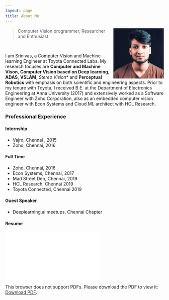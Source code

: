 ```yaml
---
layout: page
title: About Me
---
```


<p class="full-width no-margin"><img src="/assets/images/photo.jpg" alt="LQ" style="width:10rem;height:10rem;" align="right"/></p>

<blockquote class="full-width"><p>Computer Vision programmer, Researcher and Enthusiast</p></blockquote>
<br>

I am Srinivas, a Computer Vision and Machine learning Engineer at Toyota Connected Labs. My research focuses are **Computer and Machine Vison**, **Computer Vision based on Deep learning**, **ADAS**, **VSLAM**, *Stereo Vision** and **Perceptual Robotics** with emphasis on both scientific and engineering aspects. Prior to my tenure with Toyota, I received B.E. at the Department of Electronics Engineering at Anna University (2017) and extensively worked as a Software Engineer with Zoho Corporation, also as an embedded computer vision engineer with Econ Systems and Cloud ML architect with HCL Research.

### Professional Experience

#### Internship
* Vajro, Chennai , 2015
* Zoho, Chennai, 2016

#### Full Time
* Zoho, Chennai, 2016
* Econ Systems, Chennai, 2017
* Mad Street Den, Chennai, 2019
* HCL Research, Chennai 2019
* Toyota Connected, Chennai 2019

#### Guest Speaker
* Deeplearning.ai meetups, Chennai Chapter

#### Resume
<object data="/assets/pdf/Vishal_Srinivas_VisualCV_Resume.pdf" type="application/pdf" width="700px" height="700px">
    <embed src="/assets/pdf/Vishal_Srinivas_VisualCV_Resume.pdf">
        <p>This browser does not support PDFs. Please download the PDF to view it: <a href="https://www.dropbox.com/s/uqe6dpi32md8uuv/Vishal_Srinivas_VisualCV_Resume.pdf">Download PDF</a>.</p>
    </embed>
</object>